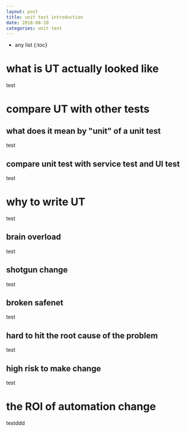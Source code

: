 ```yaml
---
layout: post
title: unit test introduction
date: 2018-08-10
categories: unit test
---
```


* any list
{:toc}

<h1>what is UT actually looked like</h1>
test
<h1>compare UT with other tests</h1>
<h2>what does it mean by "unit" of a unit test</h2>
test
<h2>compare unit test with service test and UI test</h2>
test
<h1>why to write UT</h1>
test
<h2>brain overload</h2>
test
<h2>shotgun change</h2>
test
<h2>broken safenet</h2>
test
<h2>hard to hit the root cause of the problem</h2>
test
<h2>high risk to make change</h2>
test
<h1>the ROI of automation change</h1>
testddd